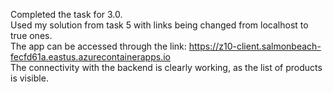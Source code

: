 Completed the task for 3.0. <br />
Used my solution from task 5 with links being changed from localhost to true ones. <br />
The app can be accessed through the link: https://z10-client.salmonbeach-fecfd61a.eastus.azurecontainerapps.io <br />
The connectivity with the backend is clearly working, as the list of products is visible.
